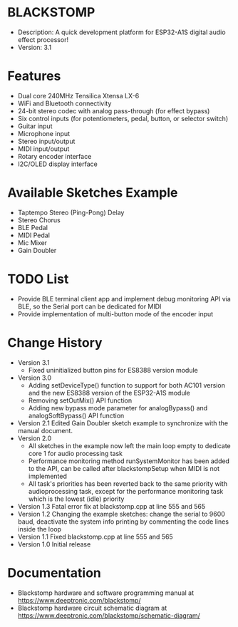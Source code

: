 # BLACKSTOMP
* Description: A quick development platform for ESP32-A1S digital audio effect processor!
* Version: 3.1

# Features
- Dual core 240MHz Tensilica Xtensa LX-6
- WiFi and Bluetooth connectivity
- 24-bit stereo codec with analog pass-through (for effect bypass)
- Six control inputs (for potentiometers, pedal, button, or selector switch)
- Guitar input
- Microphone input
- Stereo input/output
- MIDI input/output
- Rotary encoder interface
- I2C/OLED display interface

# Available Sketches Example
- Taptempo Stereo (Ping-Pong) Delay 
- Stereo Chorus
- BLE Pedal
- MIDI Pedal
- Mic Mixer
- Gain Doubler
 
# TODO List
- Provide BLE terminal client app and implement debug monitoring API via BLE, so the Serial port can be dedicated for MIDI
- Provide implementation of multi-button mode of the encoder input

# Change History
* Version 3.1
  + Fixed uninitialized button pins for ES8388 version module
* Version 3.0 
  + Adding setDeviceType() function to support for both AC101 version and the new ES8388 version of the ESP32-A1S module
  + Removing setOutMix() API function
  + Adding new bypass mode parameter for analogBypass() and analogSoftBypass() API function
* Version 2.1 Edited Gain Doubler sketch example to synchronize with the manual document.
* Version 2.0
  + All sketches in the example now left the main loop empty to dedicate core 1 for audio processing task
  + Performance monitoring method runSystemMonitor has been added to the API, can be called after blackstompSetup when MIDI is not implemented
  + All task's priorities has been reverted back to the same priority with audioprocessing task, except for the performance monitoring task which is the lowest (idle) priority
* Version 1.3 Fatal error fix at blackstomp.cpp at line 555 and 565
* Version 1.2 Changing the example sketches: change the serial to 9600 baud, deactivate the system info printing by commenting the code lines inside the loop
* Version 1.1 Fixed blackstomp.cpp at line 555 and 565
* Version 1.0 Initial release

# Documentation
- Blackstomp hardware and software programming manual at https://www.deeptronic.com/blackstomp/
- Blackstomp hardware circuit schematic diagram at https://www.deeptronic.com/blackstomp/schematic-diagram/
